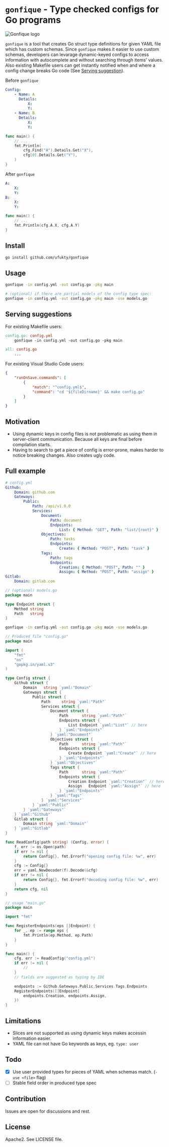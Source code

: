 # `gonfique` - Type checked configs for Go programs

![Gonfique logo](assets/Gonfique@400w.png)

`gonfique` is a tool that creates Go struct type definitions for given YAML file which has custom schemas. Since `gonfique` makes it easier to use custom schemas, developers can levarage dynamic-keyed configs to access information with autocomplete and without searching through items' values. Also existing Makefile users can get instantly notified when and where a config change breaks Go code (See [Serving suggestion](#serving-suggestions)).

Before `gonfique`

```yaml
Config:
    - Name: A
      Details:
          X:
          Y:
    - Name: B
      Details:
          X:
          Y:
```

```go
func main() {
    // ...
    fmt.Println(
        cfg.Find("A").Details.Get("X"),
        cfg[0].Details.Get("Y"),
    )
}
```

After `gonfique`

```yaml
A:
    X:
    Y:
B:
    X:
    Y:
```

```go
func main() {
    // ...
    fmt.Println(cfg.A.X, cfg.A.Y)
}
```

## Install

```sh
go install github.com/ufukty/gonfique
```

## Usage

```sh
gonfique -in config.yml -out config.go -pkg main

# (optional) if there are partial models of the config type spec:
gonfique -in config.yml -out config.go -pkg main -use models.go
```

## Serving suggestions

For existing Makefile users:

```Makefile
config.go: config.yml
    gonfique -in config.yml -out config.go -pkg main

all: config.go
    ...
```

For existing Visual Studio Code users:

```json
{
    "runOnSave.commands": [
        {
            "match": "^config.yml$",
            "command": "cd '${fileDirname}' && make config.go"
        }
    ]
}
```

## Motivation

-   Using dynamic keys in config files is not problematic as using them in server-client communication. Because all keys are final before compilation starts.
-   Having to search to get a piece of config is error-prone, makes harder to notice breaking changes. Also creates ugly code.

## Full example

```yml
# config.yml
Github:
    Domain: github.com
    Gateways:
        Public:
            Path: /api/v1.0.0
            Services:
                Document:
                    Path: document
                    Endpoints:
                        List: { Method: "GET", Path: "list/{root}" }
                Objectives:
                    Path: tasks
                    Endpoints:
                        Create: { Method: "POST", Path: "task" }
                Tags:
                    Path: tags
                    Endpoints:
                        Creation: { Method: "POST", Path: "" }
                        Assign: { Method: "POST", Path: "assign" }
Gitlab:
    Domain: gitlab.com
```

```go
// (optional) models.go
package main

type Endpoint struct {
    Method string
    Path   string
}
```

```sh
gonfique -in config.yml -out config.go -pkg main -use models.go
```

```go
// Produced file "config.go"
package main

import (
	"fmt"
	"os"
	"gopkg.in/yaml.v3"
)

type Config struct {
	Github struct {
		Domain   string `yaml:"Domain"`
		Gateways struct {
			Public struct {
				Path     string `yaml:"Path"`
				Services struct {
					Document struct {
						Path      string `yaml:"Path"`
						Endpoints struct {
							List Endpoint `yaml:"List"` // here
						} `yaml:"Endpoints"`
					} `yaml:"Document"`
					Objectives struct {
						Path      string `yaml:"Path"`
						Endpoints struct {
							Create Endpoint `yaml:"Create"` // here
						} `yaml:"Endpoints"`
					} `yaml:"Objectives"`
					Tags struct {
						Path      string `yaml:"Path"`
						Endpoints struct {
							Creation Endpoint `yaml:"Creation"` // here
							Assign   Endpoint `yaml:"Assign"` // here
						} `yaml:"Endpoints"`
					} `yaml:"Tags"`
				} `yaml:"Services"`
			} `yaml:"Public"`
		} `yaml:"Gateways"`
	} `yaml:"Github"`
	Gitlab struct {
		Domain string `yaml:"Domain"`
	} `yaml:"Gitlab"`
}

func ReadConfig(path string) (Config, error) {
	f, err := os.Open(path)
	if err != nil {
		return Config{}, fmt.Errorf("opening config file: %w", err)
	}
	cfg := Config{}
	err = yaml.NewDecoder(f).Decode(&cfg)
	if err != nil {
		return Config{}, fmt.Errorf("decoding config file: %w", err)
	}
	return cfg, nil
}
```

```go
// usage "main.go"
package main

import "fmt"

func RegisterEndpoints(eps []Endpoint) {
    for _, ep := range eps {
        fmt.Println(ep.Method, ep.Path)
    }
}

func main() {
    cfg, err := ReadConfig("config.yml")
    if err != nil {
        //
    }
    // fields are suggested as typing by IDE

    endpoints := Github.Gateways.Public.Services.Tags.Endpoints
    RegisterEndpoints([]Endpoint{
        endpoints.Creation, endpoints.Assign,
    })
}
```

## Limitations

-   Slices are not supported as using dynamic keys makes accessin information easier.
-   YAML file can not have Go keywords as keys, eg. `type: user`

## Todo

-   [x] Use user provided types for pieces of YAML when schemas match. (`-use <file>` flag)
-   [ ] Stable field order in produced type spec

## Contribution

Issues are open for discussions and rest.

## License

Apache2. See LICENSE file.
